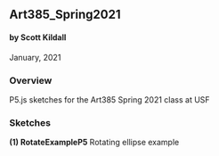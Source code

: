 ## Art385_Spring2021
#### by Scott Kildall
January, 2021


### Overview
P5.js sketches for the Art385 Spring 2021 class at USF

### Sketches
**(1) RotateExampleP5**
Rotating ellipse example

